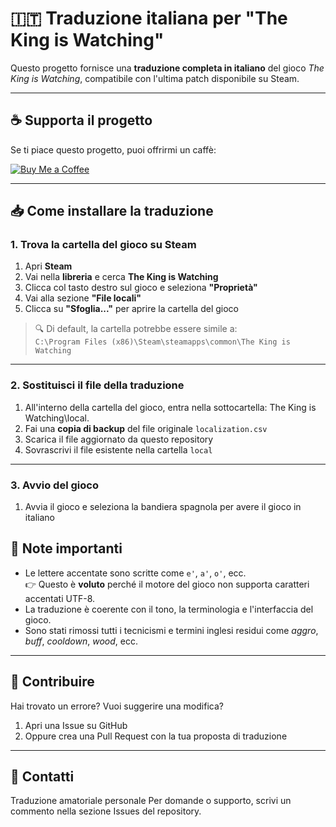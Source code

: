 # 🇮🇹 Traduzione italiana per "The King is Watching"

Questo progetto fornisce una **traduzione completa in italiano** del gioco *The King is Watching*, compatibile con l'ultima patch disponibile su Steam.

---


## ☕ Supporta il progetto

Se ti piace questo progetto, puoi offrirmi un caffè:

[![Buy Me a Coffee](https://img.shields.io/badge/Buy%20Me%20a%20Coffee-%E2%98%95-yellow?style=for-the-badge)](https://www.buymeacoffee.com/lele344)

---

## 📥 Come installare la traduzione

### 1. Trova la cartella del gioco su Steam

1. Apri **Steam**
2. Vai nella **libreria** e cerca **The King is Watching**
3. Clicca col tasto destro sul gioco e seleziona **"Proprietà"**
4. Vai alla sezione **"File locali"**
5. Clicca su **"Sfoglia..."** per aprire la cartella del gioco

> 🔍 Di default, la cartella potrebbe essere simile a:  
> `C:\Program Files (x86)\Steam\steamapps\common\The King is Watching`

---

### 2. Sostituisci il file della traduzione

1. All'interno della cartella del gioco, entra nella sottocartella: The King is Watching\local.
2. Fai una **copia di backup** del file originale `localization.csv`
3. Scarica il file aggiornato da questo repository
4. Sovrascrivi il file esistente nella cartella `local`
---

### 3. Avvio del gioco

1. Avvia il gioco e seleziona la bandiera spagnola per avere il gioco in italiano

## 📌 Note importanti

- Le lettere accentate sono scritte come `e'`, `a'`, `o'`, ecc.  
  👉 Questo è **voluto** perché il motore del gioco non supporta caratteri accentati UTF-8.
- La traduzione è coerente con il tono, la terminologia e l'interfaccia del gioco.
- Sono stati rimossi tutti i tecnicismi e termini inglesi residui come *aggro*, *buff*, *cooldown*, *wood*, ecc.

---

## 💬 Contribuire

Hai trovato un errore? Vuoi suggerire una modifica?

1. Apri una Issue su GitHub
2. Oppure crea una Pull Request con la tua proposta di traduzione

---

## 📧 Contatti

Traduzione amatoriale personale
Per domande o supporto, scrivi un commento nella sezione Issues del repository.


